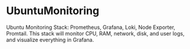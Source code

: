 # UbuntuMonitoring
Ubuntu Monitoring Stack: Prometheus, Grafana, Loki, Node Exporter, Promtail. This stack will  monitor CPU, RAM, network, disk, and user logs, and visualize everything in Grafana.
